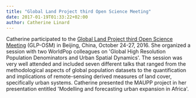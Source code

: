 ```yaml
---
title: "Global Land Project third Open Science Meeting"
date: 2017-01-19T01:33:22+02:00
author: Catherine Linard
---
```


Catherine participated to the [Global Land Project third Open Science Meeting](http://www.glp-osm2016.com/) (GLP-OSM) in Beijing, China, October 24-27, 2016. She organized a session with two WorldPop colleagues on 'Global High Resolution Population Denominators and Urban Spatial Dynamics'. The session was very well attended and included seven different talks that ranged from the methodological aspects of global population datasets to the quantification and implications of remote-sensing derived measures of land cover, specifically urban systems. Catherine presented the MAUPP project in her presentation entitled 'Modelling and forecasting urban expansion in Africa'.

